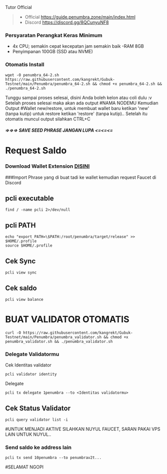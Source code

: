 
Tutor Official
> - Official https://guide.penumbra.zone/main/index.html
> - Discord https://discord.gg/8QCunyuNF8

###  Persyaratan Perangkat Keras Minimum
 - 4x CPU; semakin cepat kecepatan jam semakin baik
 -RAM 8GB
 - Penyimpanan 100GB (SSD atau NVME)

###  Otomatis Install
```
wget -O penumbra_64-2.sh https://raw.githubusercontent.com/kangrekt/Gubuk-Testnet/main/Penumbra/penumbra_64-2.sh && chmod +x penumbra_64-2.sh && ./penumbra_64-2.sh
```
Tunggu sampai proses selesai, disini Anda boleh kelon atau coli dulu :v
Setelah proses selesai maka akan ada output #NAMA NODEMU 
Kemudian Output #Wallet new/restore, untuk membuat wallet baru ketikan 'new' (tanpa kutip)
untuk restore ketikan 'restore' (tanpa kutip).. Setelah itu otomatis muncul output silahkan CTRL+C

##### =>=>=> SAVE SEED PHRASE JANGAN LUPA <=<=<=

# Request Saldo

### Download Wallet Extension [DISINI](https://chromewebstore.google.com/detail/penumbra-wallet/lkpmkhpnhknhmibgnmmhdhgdilepfghe?hl=en-US&utm_source=ext_sidebar)
###Import Phrase yang di buat tadi ke wallet kemudian request Faucet di Discord

## pcli executable
```
find / -name pcli 2>/dev/null
```
## pcli PATH
```
echo "export PATH=\$PATH:/root/penumbra/target/release" >> $HOME/.profile
source $HOME/.profile
```
## Cek Sync
```
pcli view sync
```
## Cek saldo
```
pcli view balance
```

# BUAT VALIDATOR OTOMATIS
```
curl -O https://raw.githubusercontent.com/kangrekt/Gubuk-Testnet/main/Penumbra/penumbra_validator.sh && chmod +x penumbra_validator.sh && ./penumbra_validator.sh
```

### Delegate Validatormu
Cek Identitas validator
```
pcli validator identity
```
Delegate
```
pcli tx delegate 1penumbra --to <Identitas validatormu>
```
## Cek Status Validator
```
pcli query validator list -i
```

#UNTUK MENJADI AKTIVE SILAHKAN NUYUL FAUCET, SARAN PAKAI VPS LAIN UNTUK NUYUL..

### Send saldo ke address lain
```
pcli tx send 10penumbra --to penumbrav2t...
```
#SELAMAT NGOPI

